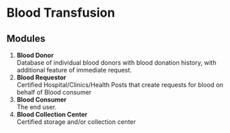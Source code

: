 # Blood Transfusion 

## Modules
1. **Blood Donor**  
   Database of individual blood donors with blood donation
   history, with additional feature of immediate request.
2. **Blood Requestor**  
   Certified Hospital/Clinics/Health Posts that create requests for blood
   on behalf of Blood consumer
3. **Blood Consumer**  
   The end user.
4. **Blood Collection Center**  
   Certified storage and/or collection center
   

